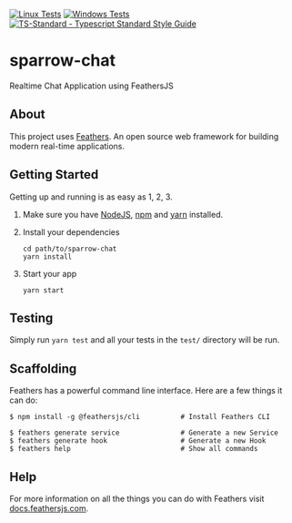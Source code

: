 [![Linux Tests](https://github.com/toddbluhm/sparrow-chat/workflows/linux%20tests/badge.svg)](https://github.com/toddbluhm/sparrow-chat/actions?query=workflow%3A%22linux%20tests%22)
[![Windows Tests](https://github.com/toddbluhm/sparrow-chat/workflows/windows%20tests/badge.svg)](https://github.com/toddbluhm/sparrow-chat/actions?query=workflow%3A%22windows%20tests%22)
[![TS-Standard - Typescript Standard Style Guide](https://img.shields.io/badge/code%20style-ts--standard-blue.svg)](https://github.com/toddbluhm/ts-standard)

# sparrow-chat

Realtime Chat Application using FeathersJS

## About

This project uses [Feathers](http://feathersjs.com). An open source web framework for building modern real-time applications.

## Getting Started

Getting up and running is as easy as 1, 2, 3.

1. Make sure you have [NodeJS](https://nodejs.org/), [npm](https://www.npmjs.com/) and [yarn](https://yarnpkg.com/) installed.
2. Install your dependencies

    ```
    cd path/to/sparrow-chat
    yarn install
    ```

3. Start your app

    ```
    yarn start
    ```

## Testing

Simply run `yarn test` and all your tests in the `test/` directory will be run.

## Scaffolding

Feathers has a powerful command line interface. Here are a few things it can do:

```
$ npm install -g @feathersjs/cli          # Install Feathers CLI

$ feathers generate service               # Generate a new Service
$ feathers generate hook                  # Generate a new Hook
$ feathers help                           # Show all commands
```

## Help

For more information on all the things you can do with Feathers visit [docs.feathersjs.com](http://docs.feathersjs.com).
